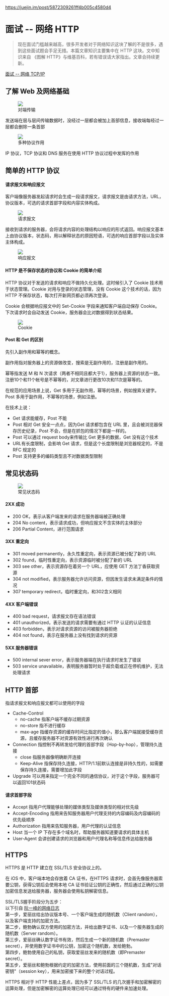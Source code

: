 <a href="https://juejin.im/post/5872309261ff4b005c4580d4">https://juejin.im/post/5872309261ff4b005c4580d4</a><div id="articleHeader"><h1>面试 -- 网络 HTTP</h1></div><blockquote>
<p>现在面试门槛越来越高，很多开发者对于网络知识这块了解的不是很多，遇到这些面试题会手足无措。本篇文章知识主要集中在 HTTP 这块。文中知识来自 《图解 HTTP》与维基百科，若有错误请大家指出。文章会持续更新。</p>
</blockquote>
<p><a href="https://link.juejin.im?target=https%3A%2F%2Fgold.xitu.io%2Fpost%2F586cfcf8da2f600055ce8a8d" target="_blank">面试 -- 网络 TCP/IP</a></p>
<h2 id="-web-">了解 Web 及网络基础</h2><figure><div class="readableLargeImageContainer"><img src="https://user-gold-cdn.xitu.io/2017/1/8/2f37ad4d1d33898a58dce80f0eccad0a?imageView2/0/w/1280/h/960/format/webp/ignore-error/1" /></div><figcaption>对端传输</figcaption></figure><p>发送端在层与层间传输数据时，没经过一层都会被加上首部信息，接收端每经过一层都会删除一条首部</p><figure><div class="readableLargeImageContainer"><img src="https://user-gold-cdn.xitu.io/2017/1/8/cd9dc78d97726581e081993adbb58b84?imageView2/0/w/1280/h/960/format/webp/ignore-error/1" /></div><figcaption>多种协议作用</figcaption></figure><p>IP 协议，TCP 协议和 DNS 服务在使用 HTTP 协议过程中发挥的作用</p>
<h2 id="-http-">简单的 HTTP 协议</h2>
<h4 id="-">请求报文和响应报文</h4>
<p>客户端像服务器发起请求时会生成一段请求报文，请求报文是由请求方法，URL，协议版本，可选的请求首部字段和内容实体构成。</p><figure><div class="readableLargeImageContainer"><img src="https://user-gold-cdn.xitu.io/2017/1/8/e6a04516c5718cd294566461d7149aef?imageView2/0/w/1280/h/960/format/webp/ignore-error/1" /></div><figcaption>请求报文</figcaption></figure><p>接收到请求的服务器，会将请求内容的处理结构以响应的形式返回。响应报文基本上由协议版本，状态码，用以解释状态的原因短语，可选的响应首部字段以及实体主体构成。</p><figure><div class="readableLargeImageContainer"><img src="https://user-gold-cdn.xitu.io/2017/1/8/59b3b008941490fecd38955c42026438?imageView2/0/w/1280/h/960/format/webp/ignore-error/1" /></div><figcaption>响应报文</figcaption></figure><h4 id="http-cookie-">HTTP 是不保存状态的协议和 Cookie 的简单介绍</h4>
<p>HTTP 协议对于发送的请求和响应不做持久化处理。这时候引入了 Cookie 技术用于状态管理。Cookie 对用与登录的状态管理，没有 Cookie 这个技术的话，因为 HTTP 不保存状态，每次打开新网页都必须再次登录。</p>
<p>Cookie 会根据响应报文中的 Set-Cookie 字段来通知客户端自动保存 Cookie。下次请求时会自动发送 Cookie，服务器会比对数据得到状态结果。</p><figure><div class="readableLargeImageContainer"><img src="https://user-gold-cdn.xitu.io/2017/1/8/4f4dbd71844417c74a36b0382e0f8a98?imageView2/0/w/1280/h/960/format/webp/ignore-error/1" /></div><figcaption>Cookie</figcaption></figure><h4 id="post-get-">Post 和 Get 的区别</h4>
<p>先引入副作用和幂等的概念。</p>
<p>副作用指对服务器上的资源做改变，搜索是无副作用的，注册是副作用的。</p>
<p>幂等指发送 M 和 N 次请求（两者不相同且都大于1），服务器上资源的状态一致。注册10个和11个帐号是不幂等的，对文章进行更改10次和11次是幂等的。</p>
<p>在规范的应用场景上说，Get 多用于无副作用，幂等的场景，例如搜索关键字。Post 多用于副作用，不幂等的场景，例如注册。</p>
<p>在技术上说：</p>
<ul>
<li>Get 请求能缓存，Post 不能</li>
<li>Post 相对 Get 安全一点点，因为Get 请求都包含在 URL 里，且会被浏览器保存历史纪录，Post 不会，但是在抓包的情况下都是一样的。</li>
<li>Post 可以通过 request body来传输比 Get 更多的数据，Get 没有这个技术</li>
<li>URL有长度限制，会影响 Get 请求，但是这个长度限制是浏览器规定的，不是 RFC 规定的</li>
<li>Post 支持更多的编码类型且不对数据类型限制</li>
</ul>
<h2 id="-">常见状态码</h2><figure><div class="readableLargeImageContainer"><img src="https://user-gold-cdn.xitu.io/2017/1/8/85443a623cb94d2ac1ecc76d769ae37d?imageView2/0/w/1280/h/960/format/webp/ignore-error/1" /></div><figcaption>常见状态码</figcaption></figure><h4 id="2xx-">2XX 成功</h4>
<ul>
<li>200 OK，表示从客户端发来的请求在服务器端被正确处理</li>
<li>204 No content，表示请求成功，但响应报文不含实体的主体部分</li>
<li>206 Partial Content，进行范围请求</li>
</ul>
<h4 id="3xx-">3XX 重定向</h4>
<ul>
<li>301 moved permanently，永久性重定向，表示资源已被分配了新的 URL</li>
<li>302 found，临时性重定向，表示资源临时被分配了新的 URL</li>
<li>303 see other，表示资源存在着另一个 URL，应使用 GET 方法丁香获取资源</li>
<li>304 not modified，表示服务器允许访问资源，但因发生请求未满足条件的情况</li>
<li>307 temporary redirect，临时重定向，和302含义相同</li>
</ul>
<h4 id="4xx-">4XX 客户端错误</h4>
<ul>
<li>400 bad request，请求报文存在语法错误</li>
<li>401 unauthorized，表示发送的请求需要有通过 HTTP 认证的认证信息</li>
<li>403 forbidden，表示对请求资源的访问被服务器拒绝</li>
<li>404 not found，表示在服务器上没有找到请求的资源</li>
</ul>
<h4 id="5xx-">5XX 服务器错误</h4>
<ul>
<li>500 internal sever error，表示服务器端在执行请求时发生了错误</li>
<li>503 service unavailable，表明服务器暂时处于超负载或正在停机维护，无法处理请求</li>
</ul>
<h2 id="http-">HTTP 首部</h2>

<p>指请求报文和响应报文都可以使用的字段</p>
<ul>
<li>Cache-Control<ul>
<li>no-cache 指客户端不缓存过期资源</li>
<li>no-store 指不进行缓存</li>
<li>max-age 指缓存资源的缓存时间比指定的值小，那么客户端就接受缓存资源，且缓存服务器不对资源有效性进行再次确认</li>
</ul>
</li>
<li>Connection 指控制不再转发给代理的首部字段（Hop-by-hop），管理持久连接<ul>
<li>close 指服务器像明确断开连接</li>
<li>Keep-Alive 指保存持久连接，HTTP/1.1前默认连接是非持久性的，如需要保存持久连接，需要增加此字段    </li>
</ul>
</li>
<li>Upgrade 可以用来指定一个完全不同的通信协议，对于这个字段，服务器可以返回101状态码</li>
</ul>
<h4 id="-">请求首部字段</h4>
<ul>
<li>Accept 指用户代理能够处理的媒体类型及媒体类型的相对优先级</li>
<li>Accept-Encoding 指用来告知服务器用户代理支持的内容编码及内容编码的优先级顺序</li>
<li>Authorization 指用来告知服务器，用户代理的认证信息</li>
<li>Host 当一个 IP 下存在多个域名时，帮助服务器知道要请求的具体主机</li>
<li>User-Agent 会讲创建请求的浏览器和用户代理名称等信息传达给服务器</li>
</ul>
<h2 id="https">HTTPS</h2>
<p>HTTPS 是 HTTP 建立在 SSL/TLS 安全协议上的。</p>
<p>在 iOS 中，客户端本地会存放着 CA 证书，在HTTPS 请求时，会首先像服务器索要公钥，获得公钥后会使用本地 CA 证书验证公钥的正确性，然后通过正确的公钥加密信息发送给服务器，服务器会使用私钥解密信息。</p>
<p>SSL/TLS握手阶段分为五步：<br />以下引自 <a href="https://link.juejin.im?target=http%3A%2F%2Fwww.ruanyifeng.com%2Fblog%2F2014%2F09%2Fillustration-ssl.html" target="_blank">阮一峰的网络日志</a><br />第一步，爱丽丝给出协议版本号、一个客户端生成的随机数（Client random），以及客户端支持的加密方法。<br />第二步，鲍勃确认双方使用的加密方法，并给出数字证书、以及一个服务器生成的随机数（Server random）。<br />第三步，爱丽丝确认数字证书有效，然后生成一个新的随机数（Premaster secret），并使用数字证书中的公钥，加密这个随机数，发给鲍勃。<br />第四步，鲍勃使用自己的私钥，获取爱丽丝发来的随机数（即Premaster secret）。<br />第五步，爱丽丝和鲍勃根据约定的加密方法，使用前面的三个随机数，生成"对话密钥"（session key），用来加密接下来的整个对话过程。</p>
<p>HTTPS 相对于 HTTP 性能上差点，因为多了 SSL/TLS 的几次握手和加密解密的运算处理，但是加密解密的运算处理已经可以通过特有的硬件来加速处理。</p>
